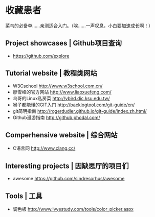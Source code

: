 # 收藏患者
菜鸟的必备单……亲测适合入门。（唉……一声叹息，小白要加速成长啊！）

## Project showcases | Github项目查询
- https://github.com/explore

## Tutorial website | 教程类网站
- W3Cschool  http://www.w3school.com.cn/
- 廖雪峰的官方网站 http://www.liaoxuefeng.com/
- 鸟哥的Linux私房菜 http://vbird.dic.ksu.edu.tw/
- 猴子都能懂的GIT入门 http://backlogtool.com/git-guide/cn/
- git简明指南 http://rogerdudler.github.io/git-guide/index.zh.html/
- Github漫游指南 http://github.phodal.com/

## Comperhensive website | 综合网站
- C语言网  http://www.clang.cc/

## Interesting projects | 因缺思厅的项目们
- awesome  https://github.com/sindresorhus/awesome

## Tools | 工具
- 调色板 http://www.lvyestudy.com/tools/color_picker.aspx
